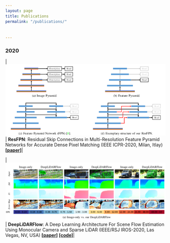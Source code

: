 ```yaml
---
layout: page
title: Publications
permalink: "/publications/"


---
```

### 2020

|!["ResFPN"](images/resfpn.png) | **ResFPN**: Residual Skip Connections in Multi-Resolution Feature Pyramid Networks for Accurate Dense Pixel Matching (IEEE ICPR-2020, Milan, Itlay) [**[paper]**](https://arxiv.org/abs/2006.12235)|

|!["DeepLiDARFlow"](images/deeplidarflow.png) | **DeepLiDARFlow**: A Deep Learning Architecture For Scene Flow Estimation Using Monocular Camera and Sparse LiDAR (IEEE/RSJ IROS-2020, Las Vegas, NV, USA) [**[paper]**](#) [**[code]**](https://drive.google.com/file/d/1JNMqfkK0yghZ2bYV9njsFuM9Qc251Cyt/view?usp=sharing)|
 
